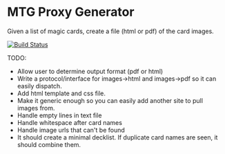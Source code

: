 MTG Proxy Generator
===================

Given a list of magic cards, create a file (html or pdf) of the card images.

[![Build Status](https://travis-ci.org/jvalentini/mtg-proxy-pdf.svg?branch=master)](https://travis-ci.org/jvalentini/mtg-proxy-pdf)

TODO:
- Allow user to determine output format (pdf or html)
- Write a protocol/interface for images->html and images->pdf so it can easily dispatch.
- Add html template and css file.
- Make it generic enough so you can easily add another site to pull images from.
- Handle empty lines in text file
- Handle whitespace after card names
- Handle image urls that can't be found
- It should create a minimal decklist. If duplicate card names are seen, it should combine them.